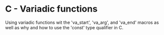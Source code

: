 # C - Variadic functions

Using variadic functions wit the 'va_start', 'va_arg', and 'va_end' macros as well as why and how to use the 'const' type qualifier in C.
